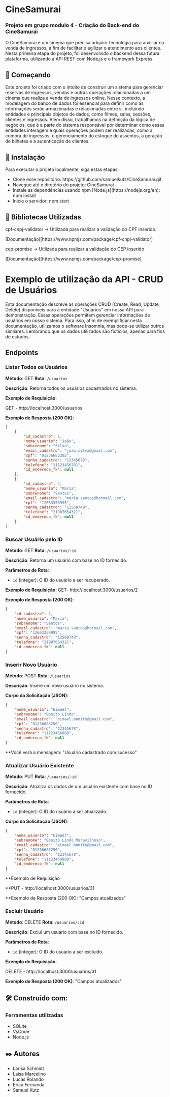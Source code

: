 <h1>CineSamurai</h1>

<h3>Projeto em grupo modulo 4 - Criação do Back-end do CineSamurai</h3> 

<p>O CineSamurai é um cinema que precisa adquirir tecnologia para auxiliar na venda de ingressos, a fim de facilitar e agilizar o atendimento aos clientes. Nesta primeira etapa do projeto, foi desenvolvido o backend dessa futura plataforma, utilizando a API REST com Node.js e o framework Express. </p>


<h2>🚀 Começando</h2>

<p>Este projeto foi criado com o intuito de construir um sistema para gerenciar reservas de ingressos, vendas e outras operações relacionadas a um cinema que realiza a venda de ingressos online. Nesse contexto, a modelagem do banco de dados foi essencial para definir como as informações serão armazenadas e relacionadas entre si, incluindo entidades e principais objetos de dados, como filmes, salas, sessões, clientes e ingressos. Além disso, trabalhamos na definição da lógica de negócios, que é a parte do sistema responsável por determinar como essas entidades interagem e quais operações podem ser realizadas, como a compra de ingressos, o gerenciamento do estoque de assentos, a geração de bilhetes e a autenticação de clientes.</p>


<h2>🔧 Instalação </h2>
<p>Para executar o projeto localmente, siga estas etapas:</p>
<ul>
<li>Clone esse repositório: https://github.com/samuelkutz/CineSamurai.git </li>
<li>Navegue até o diretório do projeto: CineSamurai </li>
<li>Instale as dependências usando npm [Node.js](https://nodejs.org/en): npm Install</li>
<li>Inicie o servidor:  npm start </li>
</ul>

<h2>🔧 Bibliotecas Utilizadas </h2>
<p>cpf-cnpj-validator -> Utilizada para realizar a validação do CPF inserido. </p>
(Documentação)[https://www.npmjs.com/package/cpf-cnpj-validator]
<p>cep-promise -> Utilizada para realizar a validação do CEP inserido</p>
(Documentação)[https://www.npmjs.com/package/cep-promise]

# Exemplo de utilização da API - CRUD de Usuários

Esta documentação descreve as operações CRUD (Create, Read, Update, Delete) disponíveis para a entidade "Usuários" em nossa API para demonstração. Essas operações permitem gerenciar informações de usuários em nosso sistema.
Para isso, afim de exemplificar nesta documentação, utilizamos o software Insomnia, mas pode-se utilizar outros similares. Lembrando que os dados utilizados são fictícios, apenas para fins de estudos.

## Endpoints

### Listar Todos os Usuários

**Método**: GET
**Rota**: `/usuarios`

**Descrição**: Retorna todos os usuários cadastrados no sistema.

**Exemplo de Requisição**:

GET - http://localhost:3000/usuarios


**Exemplo de Resposta (200 OK)**:

```json
[
    {
		"id_cadastro": 1,
		"nome_usuario": "João",
		"sobrenome": "Silva",
		"email_cadastro": "joao.silva@gmail.com",
		"cpf": "01256685202",
		"senha_cadastro": "12345678",
		"telefone": "11123456781",
		"id_endereco_fk": null
	},
	{
		"id_cadastro": 2,
		"nome_usuario": "Maria",
		"sobrenome": "Santos",
		"email_cadastro": "maria.santos@hotmail.com",
		"cpf": "12663358995",
		"senha_cadastro": "12568749",
		"telefone": "21987654321",
		"id_endereco_fk": null
	}
]
```

### Buscar Usuário pelo ID

**Método**: GET
**Rota**: `/usuarios/:id`

**Descrição**: Retorna um usuário com base no ID fornecido.

**Parâmetros de Rota**:
- `id` (integer): O ID do usuário a ser recuperado.

**Exemplo de Requisição**:
GET- http://localhost:3000/usuarios/2

**Exemplo de Resposta (200 OK)**:

```json
{
	"id_cadastro": 2,
	"nome_usuario": "Maria",
	"sobrenome": "Santos",
	"email_cadastro": "maria.santos@hotmail.com",
	"cpf": "12663358995",
	"senha_cadastro": "12568749",
	"telefone": "21987654321",
	"id_endereco_fk": null
}
```



### Inserir Novo Usuário

**Método**: POST
**Rota**: `/usuarios`

**Descrição**: Insere um novo usuário no sistema.

**Corpo da Solicitação (JSON)**:

```json
{	
	"nome_usuario": "Eimael",
	"sobrenome": "Bonito Lindo",
	"email_cadastro": "eimael.bonito@gmail.com",
	"cpf": "01256685250",
	"senha_cadastro": "12345678",
	"telefone": "11123456888",
	"id_endereco_fk": null
}
```

**Você verá a mensagem: "Usuário cadastrado com sucesso"

### Atualizar Usuário Existente

**Método**: PUT
**Rota**: `/usuarios/:id`

**Descrição**: Atualiza os dados de um usuário existente com base no ID fornecido.

**Parâmetros de Rota**:
- `id` (integer): O ID do usuário a ser atualizado.

**Corpo da Solicitação (JSON)**:

```json
{	
	"nome_usuario": "Eimael",
	"sobrenome": "Bonito Lindo Maravilhoso",
	"email_cadastro": "eimael.bonito@gmail.com",
	"cpf": "01256685250",
	"senha_cadastro": "12345678",
	"telefone": "11123456888",
	"id_endereco_fk": null
}
```

**Exemplo de Requisição

**PUT - http://localhost:3000/usuarios/31

**Exemplo de Resposta (200 OK): "Campos atualizados"

### Excluir Usuário

**Método**: DELETE
**Rota**: `/usuarios/:id`

**Descrição**: Exclui um usuário com base no ID fornecido.

**Parâmetros de Rota**:
- `id` (integer): O ID do usuário a ser excluído.

**Exemplo de Requisição**:

DELETE - http://localhost:3000/usuarios/31

**Exemplo de Resposta (200 OK)**:
"Campos atualizados"






<h2>🛠️ Construído com:</h2>
<h3>Ferramentas utilizadas</h3>
<ul>
<li>SQLite</li>
<li>VsCode</li>
<li>Node.js</li>
</ul>

<h2>✒️ Autores</h2>
<ul>
<li>Larisa Schmidt </li>
<li>Laisa Marcelino</li>
<li>Lucas Rolando </li>
<li>Erica Fernanda</li>
<li>Samuel Kutz</li>
</ul>


